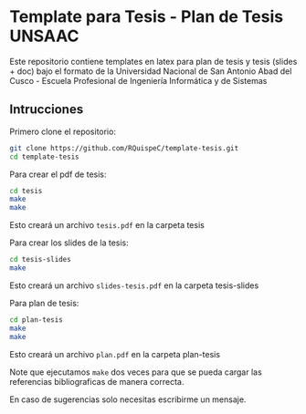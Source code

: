 # Template para Tesis - Plan de Tesis UNSAAC

Este repositorio contiene templates en latex para plan de tesis y tesis (slides + doc) bajo el formato de la Universidad Nacional de San Antonio Abad del Cusco - Escuela Profesional de Ingeniería Informática y de Sistemas

## Intrucciones

Primero clone el repositorio:

```bash
git clone https://github.com/RQuispeC/template-tesis.git
cd template-tesis
```

Para crear el pdf de tesis:

```bash
cd tesis
make
make	

```
Esto creará un archivo ```tesis.pdf``` en la carpeta tesis

Para crear los slides de la tesis:

```bash
cd tesis-slides
make

```
Esto creará un archivo ```slides-tesis.pdf``` en la carpeta tesis-slides

Para plan de tesis:

```bash
cd plan-tesis
make
make	

```
Esto creará un archivo ```plan.pdf``` en la carpeta plan-tesis

Note que ejecutamos ```make``` dos veces para que se pueda cargar las referencias bibliograficas de manera correcta.

En caso de sugerencias solo necesitas escribirme un mensaje.
